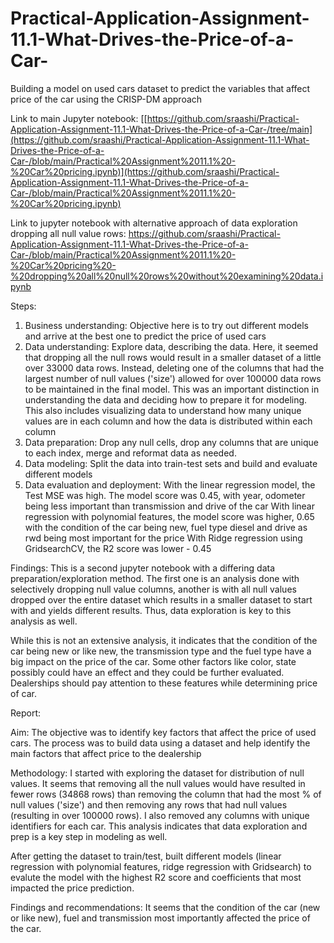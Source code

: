 # Practical-Application-Assignment-11.1-What-Drives-the-Price-of-a-Car-
Building a model on used cars dataset to predict the variables that affect price of the car using the CRISP-DM approach

Link to main Jupyter notebook: [[https://github.com/sraashi/Practical-Application-Assignment-11.1-What-Drives-the-Price-of-a-Car-/tree/main](https://github.com/sraashi/Practical-Application-Assignment-11.1-What-Drives-the-Price-of-a-Car-/blob/main/Practical%20Assignment%2011.1%20-%20Car%20pricing.ipynb)](https://github.com/sraashi/Practical-Application-Assignment-11.1-What-Drives-the-Price-of-a-Car-/blob/main/Practical%20Assignment%2011.1%20-%20Car%20pricing.ipynb)

Link to jupyter notebook with alternative approach of data exploration dropping all null value rows: 
https://github.com/sraashi/Practical-Application-Assignment-11.1-What-Drives-the-Price-of-a-Car-/blob/main/Practical%20Assignment%2011.1%20-%20Car%20pricing%20-%20dropping%20all%20null%20rows%20without%20examining%20data.ipynb


Steps:
1. Business understanding: Objective here is to try out different models and arrive at the best one to predict the price of used cars
2. Data understanding: Explore data, describing the data. Here, it seemed that dropping all the null rows would result in a smaller dataset of a little over 33000 data rows. Instead, deleting one of the columns that had the largest number of null values ('size') allowed for over 100000 data rows to be maintained in the final model. This was an important distinction in understanding the data and deciding how to prepare it for modeling. This also includes visualizing data to understand how many unique values are in each column and how the data is distributed within each column
3. Data preparation: Drop any null cells, drop any columns that are unique to each index, merge and reformat data as needed. 
4. Data modeling: Split the data into train-test sets and build and evaluate different models
5. Data evaluation and deployment:
With the linear regression model, the Test MSE was high. The model score was 0.45, with year, odometer being less important than transmission and drive of the car
With linear regression with polynomial features, the model score was higher, 0.65 with the condition of the car being new, fuel type diesel and drive as rwd being most important for the price
With Ridge regression using GridsearchCV, the R2 score was lower - 0.45



Findings:
This is a second jupyter notebook with a differing data preparation/exploration method. 
The first one is an analysis done with selectively dropping null value columns, another is with all null values dropped over the entire dataset which results in a smaller dataset to start with and yields different results. Thus, data exploration is key to this analysis as well. 

While this is not an extensive analysis, it indicates that the condition of the car being new or like new, the transmission type and the fuel type have a big impact on the price of the car. Some other factors like color, state possibly could have an effect and they could be further evaluated. 
Dealerships should pay attention to these features while determining price of car. 


Report: 

Aim: 
The objective was to identify key factors that affect the price of used cars. The process was to build data using a dataset and help identify the main factors that affect price to the dealership

Methodology: 
I started with exploring the dataset for distribution of null values. It seems that removing all the null values would have resulted in fewer rows (34868 rows) than removing the column that had the most % of null values ('size') and then removing any rows that had null values (resulting in over 100000 rows). I also removed any columns with unique identifiers for each car. This analysis indicates that data exploration and prep is a key step in modeling as well. 

After getting the dataset to train/test, built different models (linear regression with polynomial features, ridge regression with Gridsearch) to evalute the model with the highest R2 score and coefficients that most impacted the price prediction. 

Findings and recommendations: 
It seems that the condition of the car (new or like new), fuel and transmission most importantly affected the price of the car. 





